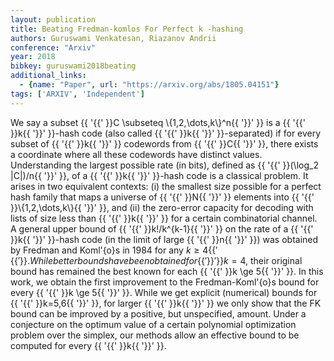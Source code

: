 ```yaml
---
layout: publication
title: Beating Fredman-komlos For Perfect k -hashing
authors: Guruswami Venkatesan, Riazanov Andrii
conference: "Arxiv"
year: 2018
bibkey: guruswami2018beating
additional_links:
  - {name: "Paper", url: "https://arxiv.org/abs/1805.04151"}
tags: ['ARXIV', 'Independent']
---
```

We say a subset \{\{ '\{\{' \}\}C \subseteq \\{1,2,\dots,k\\}^n\{\{ '\}\}' \}\} is a \{\{ '\{\{' \}\}k\{\{ '\}\}' \}\}-hash code (also called \{\{ '\{\{' \}\}k\{\{ '\}\}' \}\}-separated) if for every subset of \{\{ '\{\{' \}\}k\{\{ '\}\}' \}\} codewords from \{\{ '\{\{' \}\}C\{\{ '\}\}' \}\}, there exists a coordinate where all these codewords have distinct values. Understanding the largest possible rate (in bits), defined as \{\{ '\{\{' \}\}(\log\_2 |C|)/n\{\{ '\}\}' \}\}, of a \{\{ '\{\{' \}\}k\{\{ '\}\}' \}\}-hash code is a classical problem. It arises in two equivalent contexts: (i) the smallest size possible for a perfect hash family that maps a universe of \{\{ '\{\{' \}\}N\{\{ '\}\}' \}\} elements into \{\{ '\{\{' \}\}\\{1,2,\dots,k\\}\{\{ '\}\}' \}\}, and (ii) the zero-error capacity for decoding with lists of size less than \{\{ '\{\{' \}\}k\{\{ '\}\}' \}\} for a certain combinatorial channel. A general upper bound of \{\{ '\{\{' \}\}k!/k^\{k-1\}\{\{ '\}\}' \}\} on the rate of a \{\{ '\{\{' \}\}k\{\{ '\}\}' \}\}-hash code (in the limit of large \{\{ '\{\{' \}\}n\{\{ '\}\}' \}\}) was obtained by Fredman and Koml\'\{o\}s in 1984 for any $k \geq 4\{\{ '\{\{' \}\}. While better bounds have been obtained for \{\{ '\}\}' \}\}k=4$, their original bound has remained the best known for each \{\{ '\{\{' \}\}k \ge 5\{\{ '\}\}' \}\}. In this work, we obtain the first improvement to the Fredman-Koml\'\{o\}s bound for every \{\{ '\{\{' \}\}k \ge 5\{\{ '\}\}' \}\}. While we get explicit (numerical) bounds for \{\{ '\{\{' \}\}k=5,6\{\{ '\}\}' \}\}, for larger \{\{ '\{\{' \}\}k\{\{ '\}\}' \}\} we only show that the FK bound can be improved by a positive, but unspecified, amount. Under a conjecture on the optimum value of a certain polynomial optimization problem over the simplex, our methods allow an effective bound to be computed for every \{\{ '\{\{' \}\}k\{\{ '\}\}' \}\}.
